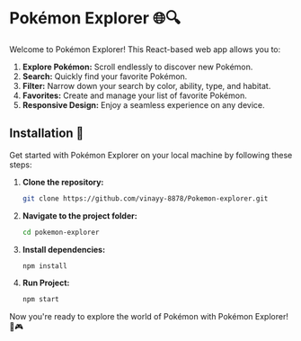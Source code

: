 # Pokémon Explorer 🌐🔍

Welcome to Pokémon Explorer! This React-based web app allows you to:

1. **Explore Pokémon:** Scroll endlessly to discover new Pokémon.
2. **Search:** Quickly find your favorite Pokémon.
3. **Filter:** Narrow down your search by color, ability, type, and habitat.
4. **Favorites:** Create and manage your list of favorite Pokémon.
5. **Responsive Design:** Enjoy a seamless experience on any device.

## Installation 🚀

Get started with Pokémon Explorer on your local machine by following these steps:

1. **Clone the repository:**

   ```bash
   git clone https://github.com/vinayy-8878/Pokemon-explorer.git

   ```

2. **Navigate to the project folder:**

   ```bash
   cd pokemon-explorer
   ```

3. **Install dependencies:**

   ```bash
   npm install
   ```

4. **Run Project:**

   ```bash
   npm start
   ```

Now you're ready to explore the world of Pokémon with Pokémon Explorer! 🎉🎮
